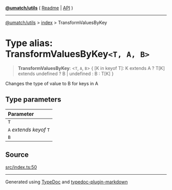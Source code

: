 [**@umatch/utils**](../../README.md) ( [Readme](../../README.md) \| [API](../../API.md) )

---

[@umatch/utils](../../API.md) > [index](../README.md) > TransformValuesByKey

# Type alias: TransformValuesByKey`<T, A, B>`

> **TransformValuesByKey**: \<`T`, `A`, `B`\> \{ [K in keyof T]: K extends A ? T[K] extends undefined ? B \| undefined : B : T[K] }

Changes the type of value to B for keys in A

## Type parameters

| Parameter                 |
| :------------------------ |
| `T`                       |
| `A` _extends_ _keyof_ `T` |
| `B`                       |

## Source

[src/index.ts:50](https://github.com/umatch-oficial/utils/blob/51f6213/src/index.ts#L50)

---

Generated using [TypeDoc](https://typedoc.org/) and [typedoc-plugin-markdown](https://www.npmjs.com/package/typedoc-plugin-markdown)
